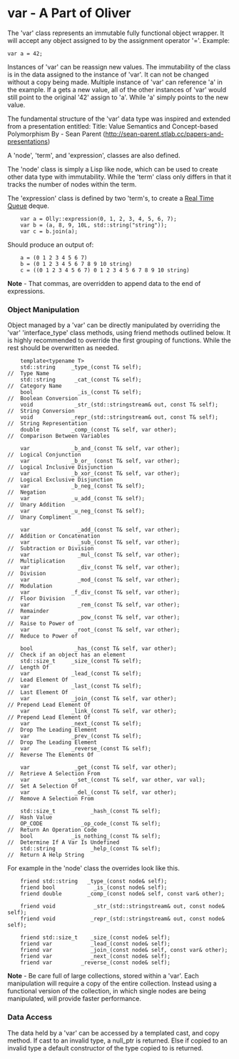 # var - A Part of Oliver

The 'var' class represents an immutable fully functional object wrapper. It will accept any object assigned to by the assignment operator '='. Example: 
```
var a = 42;
```
Instances of 'var' can be reassign new values.  The immutability of the class is in the data assigned to the instance of 'var'.  It can not be changed without a copy being made.  Multiple instance of 'var' can reference 'a' in the example.  If a gets a new value, all of the other instances of 'var' would still point to the original '42' assign to 'a'.  While 'a' simply points to the new value.

The fundamental structure of the 'var' data type was inspired and extended from a presentation entitled: Title: Value Semantics and Concept-based Polymorphism By - Sean Parent (http://sean-parent.stlab.cc/papers-and-presentations)

A 'node', 'term', and 'expression', classes are also defined.  

The 'node' class is simply a Lisp like node, which can be used to create other data type with immutability.  While the 'term' class only differs in that it tracks the number of nodes within the term. 

The 'expression' class is defined by two 'term's, to create a [Real Time Queue](https://en.wikipedia.org/wiki/Real-time_queue) deque.   
```
    var a = Olly::expression(0, 1, 2, 3, 4, 5, 6, 7);
    var b = (a, 8, 9, 10L, std::string("string"));
    var c = b.join(a);
```
Should produce an output of:
```
    a = (0 1 2 3 4 5 6 7)
    b = (0 1 2 3 4 5 6 7 8 9 10 string)
    c = ((0 1 2 3 4 5 6 7) 0 1 2 3 4 5 6 7 8 9 10 string)
```
**Note** - That commas, are overridden to append data to the end of expressions.

### Object Manipulation

Object managed by a 'var' can be directly manipulated by overriding the 'var' 'interface_type' class methods, using friend methods outlined below.  It is highly recommended to override the first grouping of functions.  While the rest should be overwritten as needed.  
```
    template<typename T>            
    std::string     _type_(const T& self);                              //  Type Name          
    std::string      _cat_(const T& self);                              //  Category Name  
    bool              _is_(const T& self);                              //  Boolean Conversion  
    void             _str_(std::stringstream& out, const T& self);      //  String Conversion  
    void            _repr_(std::stringstream& out, const T& self);      //  String Representation  
    double          _comp_(const T& self, var other);                   //  Comparison Between Variables  

    var             _b_and_(const T& self, var other);                  //  Logical Conjunction  
    var             _b_or_ (const T& self, var other);                  //  Logical Inclusive Disjunction  
    var             _b_xor_(const T& self, var other);                  //  Logical Exclusive Disjunction  
    var             _b_neg_(const T& self);                             //  Negation  
    var             _u_add_(const T& self);                             //  Unary Addition  
    var             _u_neg_(const T& self);                             //  Unary Compliment  

    var               _add_(const T& self, var other);                  //  Addition or Concatenation  
    var               _sub_(const T& self, var other);                  //  Subtraction or Division  
    var               _mul_(const T& self, var other);                  //  Multiplication  
    var               _div_(const T& self, var other);                  //  Division  
    var               _mod_(const T& self, var other);                  //  Modulation  
    var             _f_div_(const T& self, var other);                  //  Floor Division  
    var               _rem_(const T& self, var other);                  //  Remainder                         
    var               _pow_(const T& self, var other);                  //  Raise to Power of  
    var              _root_(const T& self, var other);                  //  Reduce to Power of  

    bool             _has_(const T& self, var other);                   //  Check if an object has an element  
    std::size_t     _size_(const T& self);                              //  Length Of  
    var             _lead_(const T& self);                              //  Lead Element Of  
    var             _last_(const T& self);                              //  Last Element Of  
    var             _join_(const T& self, var other);                   // Prepend Lead Element Of  
    var             _link_(const T& self, var other);                   // Prepend Lead Element Of  
    var             _next_(const T& self);                              //  Drop The Leading Element  
    var             _prev_(const T& self);                              //  Drop The Leading Element  
    var             _reverse_(const T& self);                           //  Reverse The Elements Of  

    var              _get_(const T& self, var other);                   //  Retrieve A Selection From  
    var              _set_(const T& self, var other, var val);          //  Set A Selection Of  
    var              _del_(const T& self, var other);                   //  Remove A Selection From  

    std::size_t           _hash_(const T& self);                        //  Hash Value  
    OP_CODE            _op_code_(const T& self);                        //  Return An Operation Code 
    bool            _is_nothing_(const T& self);                        //  Determine If A Var Is Undefined 
    std::string           _help_(const T& self);                        //  Return A Help String 
```
For example in the 'node' class the overrides look like this.
```
    friend std::string   _type_(const node& self);
    friend bool            _is_(const node& self);
    friend double        _comp_(const node& self, const var& other);

    friend void            _str_(std::stringstream& out, const node& self);
    friend void           _repr_(std::stringstream& out, const node& self);

    friend std::size_t    _size_(const node& self);
    friend var            _lead_(const node& self);
    friend var            _join_(const node& self, const var& other);
    friend var            _next_(const node& self);
    friend var         _reverse_(const node& self);
```
**Note** - Be care full of large collections, stored within a 'var'.  Each manipulation will require a copy of the entire collection.  Instead using a functional version of the collection, in which single nodes are being manipulated, will provide faster performance. 

### Data Access
The data held by a 'var' can be accessed by a templated cast, and copy method.  If cast to an invalid type, a null_ptr is returned.  Else if copied to an invalid type a default constructor of the type copied to is returned.   
